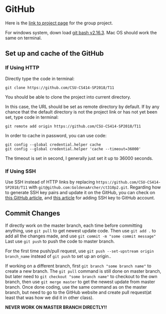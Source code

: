 # GitHub
Here is the [link to project page](https://github.com/CSU-CS414-SP2018/T11) for the group project.

For windows system, down load [git bash v2.16.3](https://github.com/git-for-windows/git/releases/tag/v2.16.3.windows.1). Mac OS should work the same on terminal.

## Set up and cache of the GitHub
### If Using HTTP
Directly type the code in terminal:
```
git clone https://github.com/CSU-CS414-SP2018/T11
```
You should be able to clone the project into current directory.

In this case, the URL should be set as remote directory by default. If by any chance that the default directory is not the project link or has not yet been set, type code in terminal:
```
git remote add origin https://github.com/CSU-CS414-SP2018/T11
```

In order to cache in password, you can use code:
```
git config --global credential.helper cache
git config --global credential.helper 'cache --timeout=36000'
```
The timeout is set in second, I generally just set it up to 36000 seconds.

### If Using SSH
Use SSH instead of HTTP links by replacing `https://github.com/CSU-CS414-SP2018/T11` with  `git@github.com:GoldenaArcher/ct310p2.git`. Regarding how to generate SSH key pairs and update it on the GitHub, you can check on [this GitHub article](https://help.github.com/articles/generating-a-new-ssh-key-and-adding-it-to-the-ssh-agent/), and [this article](https://help.github.com/articles/adding-a-new-ssh-key-to-your-github-account/) for adding SSH key to GitHub account.


## Commit Changes
If directly work on the master branch, each time before committing anything, use `git pull` to get newest update code. Then use `git add .` to add all the changes made, and use `git commit -m "some commit message"` Last use `git push` to push the code to master branch.

For the first time push/pull request, use `git push --set-upstream origin branch_name` instead of `git push` to set up an origin..

If working on a different branch, first `git branch "some branch name"` to create a new branch. The `git pull` command is still done on master branch, but later need to `git checkout "some branch name"` to checkout to the own branch, then use `git merge master` to get the newest update from master branch. Once done coding, use the same command as on the master branch, but need to go to the GitHub website and create pull request(at least that was how we did it in other class).

__NEVER WORK ON MASTER BRANCH DIRECTLY!!__
